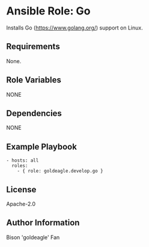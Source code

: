 # Ansible Role: Go

Installs Go (https://www.golang.org/) support on Linux.

## Requirements

None.

## Role Variables

NONE

## Dependencies

NONE

## Example Playbook

    - hosts: all
      roles:
        - { role: goldeagle.develop.go }

## License

Apache-2.0

## Author Information

Bison 'goldeagle' Fan
